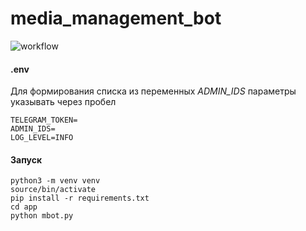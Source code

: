 # media_management_bot

![workflow](https://github.com/cianoid/media_management_bot/actions/workflows/bot_workflow.yml/badge.svg)


#### .env

Для формирования списка из переменных *ADMIN_IDS* параметры указывать через пробел 

```
TELEGRAM_TOKEN=
ADMIN_IDS=
LOG_LEVEL=INFO
```


#### Запуск

```
python3 -m venv venv
source/bin/activate
pip install -r requirements.txt
cd app
python mbot.py
```
